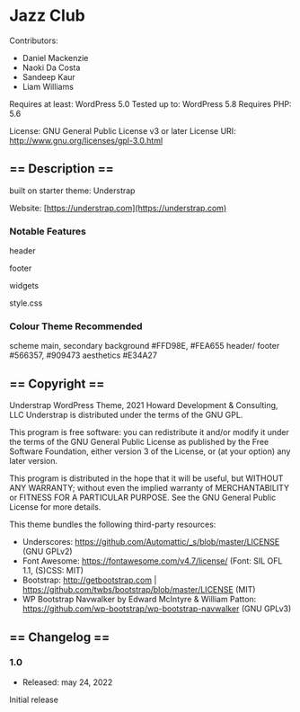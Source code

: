 [//]: # (This page should help a new developer to continue developing your theme. Include)

[//]: # (relevant information about what features your theme has, files that would need editing, design)

[//]: # (decisions, colours, etc. You do not need to produce a serious design document or reproduce basic)

[//]: # (details about WordPress theme development, only what is specific to your theme.)


# Jazz Club

Contributors: 
* Daniel Mackenzie
* Naoki Da Costa
* Sandeep Kaur
* Liam Williams

Requires at least: WordPress 5.0 
Tested up to: WordPress 5.8
Requires PHP: 5.6

License: GNU General Public License v3 or later
License URI: http://www.gnu.org/licenses/gpl-3.0.html

##  == Description ==

built on starter theme: Understrap  

Website: [https://understrap.com](https://understrap.com)

### Notable Features

header

footer

widgets

style.css

### Colour Theme Recommended 
scheme main, secondary 
background #FFD98E, #FEA655
header/ footer #566357, #909473
aesthetics #E34A27


## == Copyright ==

Understrap WordPress Theme, 2021 Howard Development & Consulting, LLC
Understrap is distributed under the terms of the GNU GPL.

This program is free software: you can redistribute it and/or modify
it under the terms of the GNU General Public License as published by
the Free Software Foundation, either version 3 of the License, or
(at your option) any later version.

This program is distributed in the hope that it will be useful,
but WITHOUT ANY WARRANTY; without even the implied warranty of
MERCHANTABILITY or FITNESS FOR A PARTICULAR PURPOSE. See the
GNU General Public License for more details.

This theme bundles the following third-party resources:

* Underscores: https://github.com/Automattic/_s/blob/master/LICENSE (GNU GPLv2)
* Font Awesome: https://fontawesome.com/v4.7/license/ (Font: SIL OFL 1.1, (S)CSS: MIT)
* Bootstrap: http://getbootstrap.com | https://github.com/twbs/bootstrap/blob/master/LICENSE (MIT)
* WP Bootstrap Navwalker by Edward McIntyre & William Patton: https://github.com/wp-bootstrap/wp-bootstrap-navwalker (GNU GPLv3)

## == Changelog ==

### 1.0
* Released: may 24, 2022

Initial release
